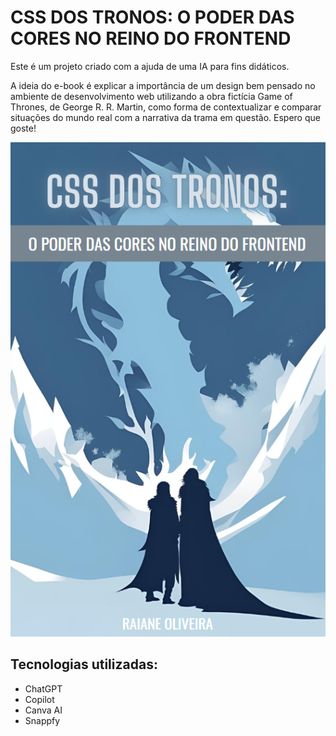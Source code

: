 # CSS DOS TRONOS: O PODER DAS CORES NO REINO DO FRONTEND

Este é um projeto criado com a ajuda de uma IA para fins didáticos.

A ideia do e-book é explicar a importância de um design bem pensado no ambiente de desenvolvimento web utilizando a obra fictícia Game of Thrones, de George R. R. Martin, como forma de contextualizar e comparar situações do mundo real com a narrativa da trama em questão. Espero que goste!

![1716096499327](image/README/1716096499327.png)

## Tecnologias utilizadas:

- ChatGPT
- Copilot
- Canva AI
- Snappfy
